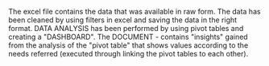 The excel file contains the data that was available in raw form.
The data has been cleaned by using filters in excel and saving the data in the right format.
DATA ANALYSIS has been performed by using pivot tables and creating a "DASHBOARD".
The DOCUMENT - contains "insights" gained from the analysis of the "pivot table" that shows values according to the needs referred (executed through linking the pivot tables to each other).
